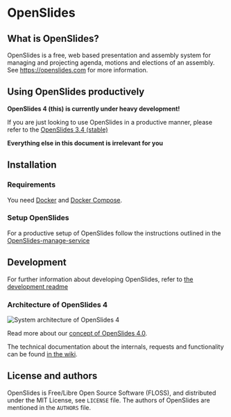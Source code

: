 # OpenSlides

## What is OpenSlides?

OpenSlides is a free, web based presentation and assembly system for
managing and projecting agenda, motions and elections of an assembly. See
https://openslides.com for more information.

## Using OpenSlides productively

__OpenSlides 4 (this) is currently under heavy development!__

If you are just looking to use OpenSlides in a productive manner, please refer
to the [OpenSlides 3.4 (stable)](https://github.com/OpenSlides/OpenSlides/tree/stable/3.4.x)

__Everything else in this document is irrelevant for you__

## Installation

### Requirements

You need [Docker](https://docs.docker.com/engine/install/) and [Docker
Compose](https://docs.docker.com/compose/install/).

### Setup OpenSlides

For a productive setup of OpenSlides follow the instructions outlined in the [OpenSlides-manage-service](https://github.com/OpenSlides/openslides-manage-service)

## Development

For further information about developing OpenSlides, refer to [the development readme](DEVELOPMENT.md)

### Architecture of OpenSlides 4

![System architecture of OpenSlides 4](https://raw.githubusercontent.com/wiki/OpenSlides/OpenSlides/OS4/img/OpenSlides4.svg)

Read more about our [concept of OpenSlides 4.0](https://github.com/OpenSlides/OpenSlides/wiki/DE%3AKonzept-OpenSlides-4).

The technical documentation about the internals, requests and functionality can be found [in the wiki](https://github.com/OpenSlides/OpenSlides/wiki/DE%3AKonzept-OpenSlides-4).

## License and authors

OpenSlides is Free/Libre Open Source Software (FLOSS), and distributed
under the MIT License, see ``LICENSE`` file. The authors of OpenSlides are
mentioned in the ``AUTHORS`` file.
